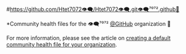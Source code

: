 #https://github.com/Htet7072👁️‍🗨️/Htet7072👁️‍🗨️.git👁️‍🗨️⁷⁰⁷².github🔹

*Community health files for the 👁️‍🗨️⁷⁰⁷² [@GitHub](https://github.com/👁️‍🗨️⁷⁰⁷²/github) organization 🔹

For more information, please see the article on [creating a default community health file for your organization](https://help.github.com/en/articles/creating-a-default-community-health-file-for-your-organization).
